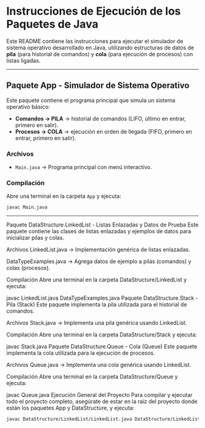 # Instrucciones de Ejecución de los Paquetes de Java

Este README contiene las instrucciones para ejecutar el simulador de sistema operativo desarrollado en Java, utilizando estructuras de datos de **pila** (para historial de comandos) y **cola** (para ejecución de procesos) con listas ligadas.

---

## Paquete App - Simulador de Sistema Operativo

Este paquete contiene el programa principal que simula un sistema operativo básico:

- **Comandos → PILA** → historial de comandos (LIFO, último en entrar, primero en salir).  
- **Procesos → COLA** → ejecución en orden de llegada (FIFO, primero en entrar, primero en salir).

### Archivos
- `Main.java` → Programa principal con menú interactivo.

### Compilación
Abre una terminal en la carpeta `App` y ejecuta:

```bash
javac Main.java
```
---

Paquete DataStructure.LinkedList - Listas Enlazadas y Datos de Prueba
Este paquete contiene las clases de listas enlazadas y ejemplos de datos para inicializar pilas y colas.

Archivos
LinkedList.java → Implementación genérica de listas enlazadas.

DataTypeExamples.java → Agrega datos de ejemplo a pilas (comandos) y colas (procesos).

Compilación
Abre una terminal en la carpeta DataStructure/LinkedList y ejecuta:


javac LinkedList.java DataTypeExamples.java
Paquete DataStructure.Stack - Pila (Stack)
Este paquete implementa la pila utilizada para el historial de comandos.

Archivos
Stack.java → Implementa una pila genérica usando LinkedList.

Compilación
Abre una terminal en la carpeta DataStructure/Stack y ejecuta:


javac Stack.java
Paquete DataStructure.Queue - Cola (Queue)
Este paquete implementa la cola utilizada para la ejecución de procesos.

Archivos
Queue.java → Implementa una cola genérica usando LinkedList.

Compilación
Abre una terminal en la carpeta DataStructure/Queue y ejecuta:


javac Queue.java
Ejecución General del Proyecto
Para compilar y ejecutar todo el proyecto completo, asegúrate de estar en la raíz del proyecto donde están los paquetes App y DataStructure, y ejecuta:


```bash
javac DataStructure/LinkedList/LinkedList.java DataStructure/LinkedList/DataTypeExamples.java DataStructure/Stack/Stack.java DataStructure/Queue/Queue.java App/Main.java
```
